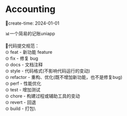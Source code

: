 # Accounting
📅create-time: 2024-01-01

📊一个简易的记账uniapp

💾代码提交规范：\
⊙ feat - 新功能 feature\
⊙ fix - 修复 bug\
⊙ docs - 文档注释\
⊙ style - 代码格式(不影响代码运行的变动)\
⊙ refactor - 重构、优化(既不增加新功能，也不是修复bug)\
⊙ perf - 性能优化\
⊙ test - 增加测试\
⊙ chore - 构建过程或辅助工具的变动\
⊙ revert - 回退\
⊙ build - 打包\
